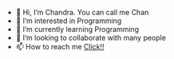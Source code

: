 - 👋 Hi, I’m Chandra. You can call me Chan
- 👀 I’m interested in Programming
- 🌱 I’m currently learning Programming
- 💞️ I’m looking to collaborate with many people
- 📫 How to reach me <a href="https://www.instagram.com/chandrannnnn_/">Click!!</a>

<!---
Chandraaaaaa/Chandraaaaaa is a ✨ special ✨ repository because its `README.md` (this file) appears on your GitHub profile.
You can click the Preview link to take a look at your changes.
--->
